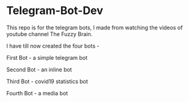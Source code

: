 # Telegram-Bot-Dev
This repo is for the telegram bots, I made from watching the videos of youtube channel The Fuzzy Brain.

I have till now created the four bots -

First Bot - a simple telegram bot

Second Bot - an inline bot

Third Bot - covid19 statistics bot

Fourth Bot - a media bot

